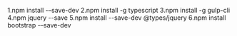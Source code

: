 1.npm install -–save-dev
2.npm install -g typescript
3.npm install -g gulp-cli
4.npm jquery --save
5.npm install --save-dev @types/jquery
6.npm install bootstrap -–save-dev